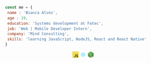 
```javascript
 const me = {
  name : 'Bianca Alves',
  age : 19,
  education: 'Systems development at Fatec',
  job: 'Web | Mobile Developer Intern',
  company: 'Mind Consulting',
  skills: 'learning JavaScript, NodeJS, React and React Native'
 }
```


<p align="center">
 <img height="20" src="https://raw.githubusercontent.com/github/explore/80688e429a7d4ef2fca1e82350fe8e3517d3494d/topics/javascript/javascript.png">
 <img height="20" src="https://raw.githubusercontent.com/github/explore/80688e429a7d4ef2fca1e82350fe8e3517d3494d/topics/react/react.png">
 <img height="20" src="https://raw.githubusercontent.com/github/explore/80688e429a7d4ef2fca1e82350fe8e3517d3494d/topics/nodejs/nodejs.png">
 </p>
 
 



